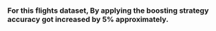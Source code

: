 
### For this flights dataset, By applying the boosting strategy accuracy got increased by 5% approximately.

